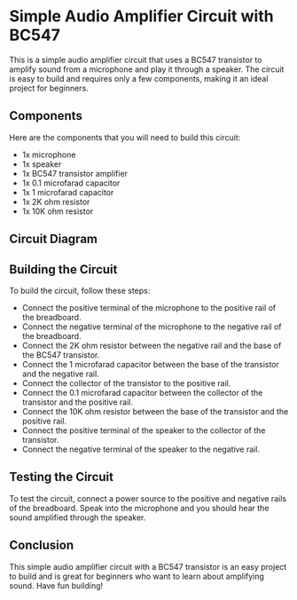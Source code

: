 # Simple Audio Amplifier Circuit with BC547
This is a simple audio amplifier circuit that uses a BC547 transistor to amplify sound from a microphone and play it through a speaker. The circuit is easy to build and requires only a few components, making it an ideal project for beginners.

## Components
Here are the components that you will need to build this circuit:

* 1x microphone
* 1x speaker
* 1x BC547 transistor amplifier
* 1x 0.1 microfarad capacitor
* 1x 1 microfarad capacitor
* 1x 2K ohm resistor
* 1x 10K ohm resistor

## Circuit Diagram


## Building the Circuit
To build the circuit, follow these steps:

* Connect the positive terminal of the microphone to the positive rail of the breadboard.
* Connect the negative terminal of the microphone to the negative rail of the breadboard.
* Connect the 2K ohm resistor between the negative rail and the base of the BC547 transistor.
* Connect the 1 microfarad capacitor between the base of the transistor and the negative rail.
* Connect the collector of the transistor to the positive rail.
* Connect the 0.1 microfarad capacitor between the collector of the transistor and the positive rail.
* Connect the 10K ohm resistor between the base of the transistor and the positive rail.
* Connect the positive terminal of the speaker to the collector of the transistor.
* Connect the negative terminal of the speaker to the negative rail.

## Testing the Circuit
To test the circuit, connect a power source to the positive and negative rails of the breadboard. Speak into the microphone and you should hear the sound amplified through the speaker.

## Conclusion
This simple audio amplifier circuit with a BC547 transistor is an easy project to build and is great for beginners who want to learn about amplifying sound. Have fun building!
